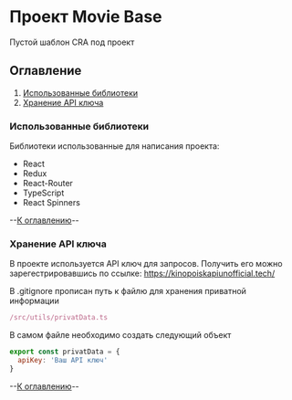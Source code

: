 # Проект Movie Base
Пустой шаблон CRA под проект

## Оглавление  
1. [Использованные библиотеки](#Использованные-библиотеки)
2. [Хранение API ключа](#Хранение-API-ключа)

### Использованные библиотеки
Библиотеки использованные для написания проекта:

* React
* Redux
* React-Router
* TypeScript
* React Spinners

--[К оглавлению](#Оглавление)--

### Хранение API ключа
В проекте используется API ключ для запросов. Получить его можно зарегестрировавшись по ссылке: https://kinopoiskapiunofficial.tech/

В .gitignore прописан путь к файлю для хранения приватной информации

```js
/src/utils/privatData.ts
```

В самом файле необходимо создать следующий объект

```js
export const privatData = {
  apiKey: 'Ваш API ключ'
}
```

--[К оглавлению](#Оглавление)--